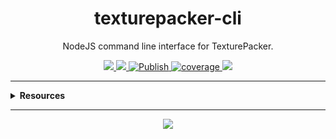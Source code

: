 <h1 align="center">texturepacker-cli</h1>
<p align="center">NodeJS command line interface for TexturePacker.</p>
<p align="center">
  <a href="https://rdarida.github.io/texturepacker-cli/" target="_blank">
    <img src="https://img.shields.io/badge/website-blue?style=flat" />
  </a>

  <a href="https://github.com/rdarida/texturepacker-cli" target="_blank">
    <img src="https://img.shields.io/badge/-repository-222222?style=flat&logo=github" />
  </a>

  <a href="https://github.com/rdarida/texturepacker-cli/actions/workflows/publish.yml" target="_blank" alt="GitHub Actions">
    <img src="https://github.com/rdarida/texturepacker-cli/actions/workflows/publish.yml/badge.svg" alt="Publish">
  </a>

  <a href="https://sonarcloud.io/dashboard?id=rdarida_texturepacker-cli" target="_blank" alt="SonarCloud">
    <img src="https://sonarcloud.io/api/project_badges/measure?project=rdarida_texturepacker-cli&metric=coverage" alt="coverage">
  </a>

  <img src="https://img.shields.io/librariesio/release/npm/texturepacker-cli">
</p>
<hr>

<details>
  <summary>
    <strong>Resources</strong>
  </summary>

- **TexturePacker**
  * [Running TexturePacker from Commandline](https://www.codeandweb.com/texturepacker/documentation/commandline)
  * [Texture Settings](https://www.codeandweb.com/texturepacker/documentation/texture-settings)

- **Etc**
  * [Blazing Fast Tips: Publishing to NPM | YouTube](https://www.youtube.com/watch?v=eh89VE3Mk5g)
  * [mattpocock/pkg-demo | GitHub](https://github.com/mattpocock/pkg-demo)
</details>
<hr>

<p align="center">
  <a href="LICENSE" target="_blank">
    <img src="https://img.shields.io/badge/license-MIT-green" />
  </a>
</p>
